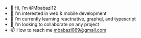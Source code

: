 - 👋 Hi, I’m @Mbabazi12
- 👀 I’m interested in web & mobile development 
- 🌱 I’m currently learning reactnative, graphql, and typescript
- 💞️ I’m looking to collaborate on any project
- 📫 How to reach me mbabazi069@gmail.com 

<!---
Mbabazi12/Mbabazi12 is a ✨ special ✨ repository because its `README.md` (this file) appears on your GitHub profile.
You can click the Preview link to take a look at your changes.
--->
